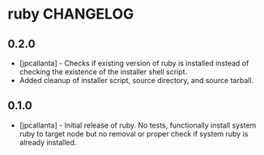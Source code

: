 ruby CHANGELOG
==============

0.2.0
-----
- [jpcallanta] - Checks if existing version of ruby is installed instead of checking the existence of the installer shell script.
- Added cleanup of installer script, source directory, and source tarball. 

0.1.0
-----
- [jpcallanta] - Initial release of ruby. No tests, functionally install system ruby to target node but no removal or proper check if system ruby is already installed.
